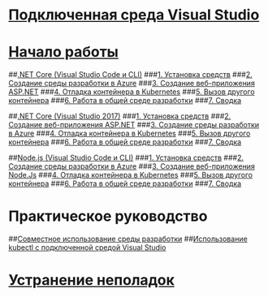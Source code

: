 # [Подключенная среда Visual Studio](visual-studio-connected-environment.md)

# [Начало работы](get-started.md)
##[.NET Core (Visual Studio Code и CLI)](get-started-netcore-01.md)
###[1. Установка средств](get-started-netcore-01.md)
###[2. Создание среды разработки в Azure](get-started-netcore-02.md)
###[3. Создание веб-приложения ASP.NET](get-started-netcore-03.md)
###[4. Отладка контейнера в Kubernetes](get-started-netcore-04.md)
###[5. Вызов другого контейнера](get-started-netcore-05.md)
###[6. Работа в общей среде разработки](get-started-netcore-06.md)
###[7. Сводка](get-started-netcore-07.md)

##[.NET Core (Visual Studio 2017)](get-started-netcore-visualstudio-01.md)
###[1. Установка средств](get-started-netcore-visualstudio-01.md)
###[2. Создание веб-приложения ASP.NET](get-started-netcore-visualstudio-02.md)
###[3. Создание среды разработки в Azure](get-started-netcore-visualstudio-03.md)
###[4. Отладка контейнера в Kubernetes](get-started-netcore-visualstudio-04.md)
###[5. Вызов другого контейнера](get-started-netcore-visualstudio-05.md)
###[6. Работа в общей среде разработки](get-started-netcore-visualstudio-06.md)
###[7. Сводка](get-started-netcore-visualstudio-07.md)

##[Node.js (Visual Studio Code и CLI)](get-started-nodejs-01.md)
###[1. Установка средств](get-started-nodejs-01.md)
###[2. Создание среды разработки в Azure](get-started-nodejs-02.md)
###[3. Создание веб-приложения Node.Js](get-started-nodejs-03.md)
###[4. Отладка контейнера в Kubernetes](get-started-nodejs-04.md)
###[5. Вызов другого контейнера](get-started-nodejs-05.md)
###[6. Работа в общей среде разработки](get-started-nodejs-06.md)
###[7. Сводка](get-started-nodejs-07.md)

# Практическое руководство
##[Совместное использование среды разработки](how-to/share-dev-environment.md)
##[Использование kubectl с подключенной средой Visual Studio](how-to/use-kubectl-with-vsce.md)

# [Устранение неполадок](troubleshooting.md)

